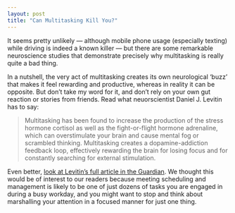 ```yaml
---
layout: post
title: "Can Multitasking Kill You?"
---
```


It seems pretty unlikely — although mobile phone usage (especially texting)
while driving is indeed a known killer — but there are some remarkable
neuroscience studies that demonstrate precisely why multitasking is really
quite a bad thing.

In a nutshell, the very act of multitasking creates its own neurological ‘buzz’
that makes it feel rewarding and productive, whereas in reality it can be
opposite. But don’t take my word for it, and don’t rely on your own gut
reaction or stories from friends. Read what neuorscientist Daniel J. Levitin
has to say:

> Multitasking has been found to increase the production of the stress hormone
> cortisol as well as the fight-or-flight hormone adrenaline, which can
> overstimulate your brain and cause mental fog or scrambled thinking.
> Multitasking creates a dopamine-addiction feedback loop, effectively rewarding
> the brain for losing focus and for constantly searching for external
> stimulation.

Even better, [look at Levitin’s full article in the Guardian](http://www.theguardian.com/science/2015/jan/18/modern-world-bad-for-brain-daniel-j-levitin-organized-mind-information-overload?CMP=share_btn_link). 
We thought this
would be of interest to our readers because meeting scheduling and management
is likely to be one of just dozens of tasks you are engaged in during a busy
workday, and you might want to stop and think about marshalling your attention
in a focused manner for just one thing.
